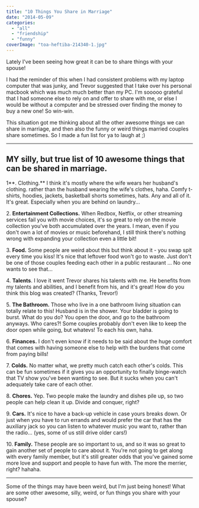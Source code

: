 ```yaml
---
title: "10 Things You Share in Marriage"
date: "2014-05-09"
categories: 
  - "all"
  - "friendship"
  - "funny"
coverImage: "toa-heftiba-214340-1.jpg"
---
```


Lately I've been seeing how great it can be to share things with your spouse!

I had the reminder of this when I had consistent problems with my laptop computer that was junky, and Trevor suggested that I take over his personal macbook which was much much better than my PC. I'm sooooo grateful that I had someone else to rely on and offer to share with me, or else I would be without a computer and be stressed over finding the money to buy a new one! So win-win.

This situation got me thinking about all the other awesome things we can share in marriage, and then also the funny or weird things married couples share sometimes. So I made a fun list for ya to laugh at ;)

* * *

## MY silly, but true list of 10 awesome things that can be shared in marriage.

1**. Clothing.** I think it's mostly where the wife wears her husband's clothing. rather than the husband wearing the wife's clothes, haha. Comfy t-shirts, hoodies, jackets, basketball shorts sometimes, hats. Any and all of it. It's great. Especially when you are behind on laundry...

2\. **Entertainment Collections.** When Redbox, Netflix, or other streaming services fail you with movie choices, it's so great to rely on the movie collection you've both accumulated over the years. I mean, even if you don't own a lot of movies or music beforehand, I still think there's nothing wrong with expanding your collection even a little bit!

3\. **Food.** Some people are weird about this but think about it - you swap spit every time you kiss! It's nice that leftover food won't go to waste. Just don't be one of those couples feeding each other in a public restaurant ... No one wants to see that...

4. **Talents**. I love it went Trevor shares his talents with me. He benefits from my talents and abilities, and I benefit from his, and it's great! How do you think this blog was created? (Thanks, Trevor!)

5. **The Bathroom.** Those who live in a one bathroom living situation can totally relate to this! Husband is in the shower. Your bladder is going to burst. What do you do? You open the door, and go to the bathroom anyways. Who cares?! Some couples probably don't even like to keep the door open while going, but whatevs! To each his own, haha.

6\. **Finances.** I don't even know if it needs to be said about the huge comfort that comes with having someone else to help with the burdens that come from paying bills!

7\. **Colds.** No matter what, we pretty much catch each other's colds. This can be fun sometimes if it gives you an opportunity to finally binge-watch that TV show you've been wanting to see. But it sucks when you can't adequately take care of each other.

8\. **Chores.** Yep. Two people make the laundry and dishes pile up, so two people can help clean it up. Divide and conquer, right?

9. **Cars.** It's nice to have a back-up vehicle in case yours breaks down. Or just when you have to run errands and would prefer the car that has the auxiliary jack so you can listen to whatever music you want to, rather than the radio... (yes, some of us still drive older cars!)

10\. **Family.** These people are so important to us, and so it was so great to gain another set of people to care about it. You're not going to get along with every family member, but it's still greater odds that you've gained some more love and support and people to have fun with. The more the merrier, right? hahaha.

* * *

Some of the things may have been weird, but I'm just being honest! What are some other awesome, silly, weird, or fun things you share with your spouse?
